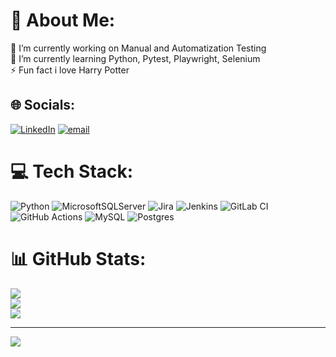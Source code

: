 # 💫 About Me:
🔭 I’m currently working on Manual and Automatization Testing<br>🌱 I’m currently learning Python, Pytest, Playwright, Selenium<br>⚡ Fun fact  i love Harry Potter


## 🌐 Socials:
[![LinkedIn](https://img.shields.io/badge/LinkedIn-%230077B5.svg?logo=linkedin&logoColor=white)](https://linkedin.com/in/www.linkedin.com/in/lucasrosaf) [![email](https://img.shields.io/badge/Email-D14836?logo=gmail&logoColor=white)](mailto:lucasrof7@gmail.com) 

# 💻 Tech Stack:
![Python](https://img.shields.io/badge/python-3670A0?style=for-the-badge&logo=python&logoColor=ffdd54) ![MicrosoftSQLServer](https://img.shields.io/badge/Microsoft%20SQL%20Server-CC2927?style=for-the-badge&logo=microsoft%20sql%20server&logoColor=white) ![Jira](https://img.shields.io/badge/jira-%230A0FFF.svg?style=for-the-badge&logo=jira&logoColor=white) ![Jenkins](https://img.shields.io/badge/jenkins-%232C5263.svg?style=for-the-badge&logo=jenkins&logoColor=white) ![GitLab CI](https://img.shields.io/badge/gitlab%20CI-%23181717.svg?style=for-the-badge&logo=gitlab&logoColor=white) ![GitHub Actions](https://img.shields.io/badge/github%20actions-%232671E5.svg?style=for-the-badge&logo=githubactions&logoColor=white) ![MySQL](https://img.shields.io/badge/mysql-4479A1.svg?style=for-the-badge&logo=mysql&logoColor=white) ![Postgres](https://img.shields.io/badge/postgres-%23316192.svg?style=for-the-badge&logo=postgresql&logoColor=white)
# 📊 GitHub Stats:
![](https://github-readme-stats.vercel.app/api?username=Lucasrof&theme=dracula&hide_border=false&include_all_commits=false&count_private=false)<br/>
![](https://nirzak-streak-stats.vercel.app/?user=Lucasrof&theme=dracula&hide_border=false)<br/>
![](https://github-readme-stats.vercel.app/api/top-langs/?username=Lucasrof&theme=dracula&hide_border=false&include_all_commits=false&count_private=false&layout=compact)

---
[![](https://visitcount.itsvg.in/api?id=Lucasrof&icon=6&color=7)](https://visitcount.itsvg.in)

<!-- Proudly created with GPRM ( https://gprm.itsvg.in ) -->
